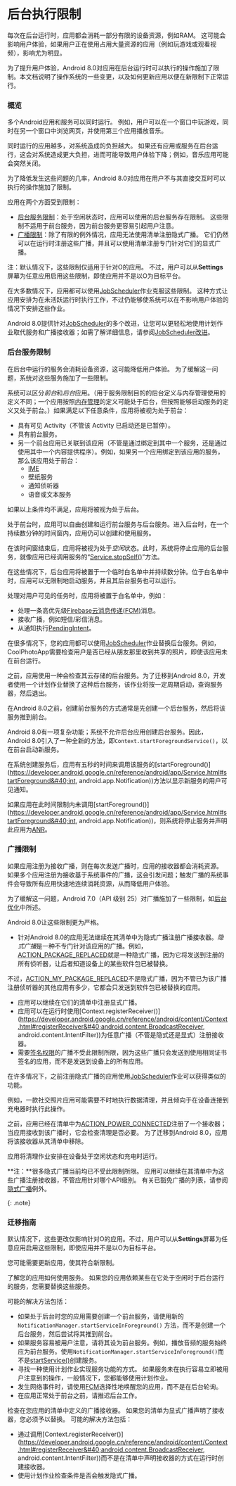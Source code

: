 # 后台执行限制
每次在后台运行时，应用都会消耗一部分有限的设备资源，例如RAM。 这可能会影响用户体验，如果用户正在使用占用大量资源的应用（例如玩游戏或观看视频），影响尤为明显。

为了提升用户体验，Android 8.0对应用在后台运行时可以执行的操作施加了限制。本文档说明了操作系统的一些变更，以及如何更新应用以便在新限制下正常运行。

### 概览
多个Android应用和服务可以同时运行。 例如，用户可以在一个窗口中玩游戏，同时在另一个窗口中浏览网页，并使用第三个应用播放音乐。

同时运行的应用越多，对系统造成的负担越大。 如果还有应用或服务在后台运行，这会对系统造成更大负担，进而可能导致用户体验下降；例如，音乐应用可能会突然关闭。

为了降低发生这些问题的几率，Android 8.0对应用在用户不与其直接交互时可以执行的操作施加了限制。

应用在两个方面受到限制：
* [后台服务限制](#services)：处于空闲状态时，应用可以使用的后台服务存在限制。 这些限制不适用于前台服务，因为前台服务更容易引起用户注意。
* [广播限制](#broadcasts)：除了有限的例外情况，应用无法使用清单注册隐式广播。 它们仍然可以在运行时注册这些广播，并且可以使用清单注册专门针对它们的显式广播。

注：默认情况下，这些限制仅适用于针对O的应用。 不过，用户可以从**Settings**屏幕为任意应用启用这些限制，即使应用并不是以O为目标平台。

在大多数情况下，应用都可以使用[JobScheduler](https://developer.android.google.cn/reference/android/app/job/JobScheduler.html)作业克服这些限制。 这种方式让应用安排为在未活跃运行时执行工作，不过仍能够使系统可以在不影响用户体验的情况下安排这些作业。

Android 8.0提供针对[JobScheduler](https://developer.android.google.cn/reference/android/app/job/JobScheduler.html)的多个改进，让您可以更轻松地使用计划作业取代服务和广播接收器；如需了解详细信息，请参阅[JobScheduler改进](android-8.0.html#jobscheduler)。

### <a id="services"></a>后台服务限制
在后台中运行的服务会消耗设备资源，这可能降低用户体验。 为了缓解这一问题，系统对这些服务施加了一些限制。

系统可以区分*前台*和*后台*应用。（用于服务限制目的的后台定义与内存管理使用的定义不同；一个应用按照[内存管理](https://developer.android.google.cn/topic/performance/memory-overview.html)的定义可能处于后台，但按照能够启动服务的定义又处于前台。）如果满足以下任意条件，应用将被视为处于前台：
* 具有可见 Activity（不管该 Activity 已启动还是已暂停）。
* 具有前台服务。
* 另一个前台应用已关联到该应用（不管是通过绑定到其中一个服务，还是通过使用其中一个内容提供程序）。例如，如果另一个应用绑定到该应用的服务，那么该应用处于前台：
  * [IME](https://developer.android.google.cn/guide/topics/text/creating-input-method.html)
  * 壁纸服务
  * 通知侦听器
  * 语音或文本服务

如果以上条件均不满足，应用将被视为处于后台。

处于前台时，应用可以自由创建和运行前台服务与后台服务。进入后台时，在一个持续数分钟的时间窗内，应用仍可以创建和使用服务。

在该时间窗结束后，应用将被视为处于*空闲*状态。此时，系统将停止应用的后台服务，就像应用已经调用服务的“[Service.stopSelf()](https://developer.android.google.cn/reference/android/app/Service.html#stopSelf())”方法。

在这些情况下，后台应用将被置于一个临时白名单中并持续数分钟。位于白名单中时，应用可以无限制地启动服务，并且其后台服务也可以运行。

处理对用户可见的任务时，应用将被置于白名单中，例如：
* 处理一条高优先级[Firebase云消息传递(FCM)](https://firebase.google.cn/docs/cloud-messaging/)消息。
* 接收广播，例如短信/彩信消息。
* 从通知执行[PendingIntent](https://developer.android.google.cn/reference/android/app/PendingIntent.html)。

在很多情况下，您的应用都可以使用[JobScheduler](https://developer.android.google.cn/reference/android/app/job/JobScheduler.html)作业替换后台服务。例如，CoolPhotoApp需要检查用户是否已经从朋友那里收到共享的照片，即使该应用未在前台运行。

之前，应用使用一种会检查其云存储的后台服务。为了迁移到Android 8.0，开发者使用一个计划作业替换了这种后台服务，该作业将按一定周期启动，查询服务器，然后退出。

在Android 8.0之前，创建前台服务的方式通常是先创建一个后台服务，然后将该服务推到前台。

Android 8.0有一项复杂功能；系统不允许后台应用创建后台服务。因此，Android 8.0引入了一种全新的方法，即`Context.startForegroundService()`，以在前台启动新服务。

在系统创建服务后，应用有五秒的时间来调用该服务的[startForeground()](https://developer.android.google.cn/reference/android/app/Service.html#startForeground&#40;int, android.app.Notification&#41;)方法以显示新服务的用户可见通知。

如果应用在此时间限制内未调用[startForeground()](https://developer.android.google.cn/reference/android/app/Service.html#startForeground&#40;int, android.app.Notification&#41;)，则系统将停止服务并声明此应用为[ANR](https://developer.android.google.cn/training/articles/perf-anr.html)。

### <a id="broadcasts"></a>广播限制
如果应用注册为接收广播，则在每次发送广播时，应用的接收器都会消耗资源。 如果多个应用注册为接收基于系统事件的广播，这会引发问题；触发广播的系统事件会导致所有应用快速地连续消耗资源，从而降低用户体验。

为了缓解这一问题，Android 7.0（API 级别 25）对广播施加了一些限制，如[后台优化](https://developer.android.google.cn/topic/performance/background-optimization.html)中所述。

Android 8.0让这些限制更为严格。
* 针对Android 8.0的应用无法继续在其清单中为隐式广播注册广播接收器。*隐式广播*是一种不专门针对该应用的广播。例如，[ACTION_PACKAGE_REPLACED](https://developer.android.google.cn/reference/android/content/Intent.html#ACTION_PACKAGE_REPLACED)就是一种隐式广播，因为它将发送到注册的所有侦听器，让后者知道设备上的某些软件包已被替换。

不过，[ACTION_MY_PACKAGE_REPLACED](https://developer.android.google.cn/reference/android/content/Intent.html#ACTION_MY_PACKAGE_REPLACED)不是隐式广播，因为不管已为该广播注册侦听器的其他应用有多少，它都会只发送到软件包已被替换的应用。
* 应用可以继续在它们的清单中注册显式广播。
* 应用可以在运行时使用[Context.registerReceiver()](https://developer.android.google.cn/reference/android/content/Context.html#registerReceiver&#40;android.content.BroadcastReceiver, android.content.IntentFilter&#41;)为任意广播（不管是隐式还是显式）注册接收器。
* 需要[签名权限](https://developer.android.google.cn/guide/topics/manifest/permission-element.html#plevel)的广播不受此限制所限，因为这些广播只会发送到使用相同证书签名的应用，而不是发送到设备上的所有应用。

在许多情况下，之前注册隐式广播的应用使用[JobScheduler](https://developer.android.google.cn/reference/android/app/job/JobScheduler.html)作业可以获得类似的功能。

例如，一款社交照片应用可能需要不时地执行数据清理，并且倾向于在设备连接到充电器时执行此操作。

之前，应用已经在清单中为[ACTION_POWER_CONNECTED](https://developer.android.google.cn/reference/android/content/Intent.html#ACTION_POWER_CONNECTED)注册了一个接收器；当应用接收到该广播时，它会检查清理是否必要。 为了迁移到Android 8.0，应用将该接收器从其清单中移除。

应用将清理作业安排在设备处于空闲状态和充电时运行。

**注：**很多隐式广播当前均已不受此限制所限。 应用可以继续在其清单中为这些广播注册接收器，不管应用针对哪个API级别。 有关已豁免广播的列表，请参阅[隐式广播](https://developer.android.google.cn/guide/components/broadcast-exceptions.html)例外。

{: .note}

### 迁移指南
默认情况下，这些更改仅影响针对O的应用。不过，用户可以从**Settings**屏幕为任意应用启用这些限制，即使应用并不是以O为目标平台。

您可能需要更新应用，使其符合新限制。

了解您的应用如何使用服务。 如果您的应用依赖某些在它处于空闲时于后台运行的服务，您需要替换这些服务。

可能的解决方法包括：
* 如果处于后台时您的应用需要创建一个前台服务，请使用新的`NotificationManager.startServiceInForeground()`
方法，而不是创建一个后台服务，然后尝试将其推到前台。
* 如果服务容易被用户注意，请将其设为前台服务。例如，播放音频的服务始终应为前台服务。使用`NotificationManager.startServiceInForeground()`而不是[startService()](https://developer.android.google.cn/reference/android/content/Context.html#startService&#40;android.content.Intent&#41;)创建服务。
* 寻找一种使用计划作业实现服务功能的方式。 如果服务未在执行容易立即被用户注意到的操作，一般情况下，您都能够使用计划作业。
* 发生网络事件时，请使用[FCM](https://firebase.google.cn/docs/cloud-messaging/)选择性地唤醒您的应用，而不是在后台轮询。
* 在应用正常处于前台之前，请推迟后台工作。

检查在您应用的清单中定义的广播接收器。 如果您的清单为显式广播声明了接收器，您必须予以替换。 可能的解决方法包括：
* 通过调用[Context.registerReceiver()](https://developer.android.google.cn/reference/android/content/Context.html#registerReceiver&#40;android.content.BroadcastReceiver, android.content.IntentFilter&#41;)而不是在清单中声明接收器的方式在运行时创建接收器。
* 使用计划作业检查条件是否会触发隐式广播。
